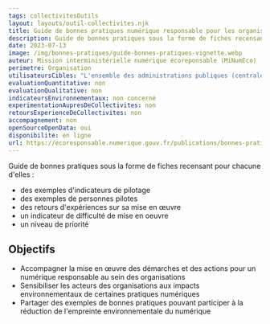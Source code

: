 ```yaml
---
tags: collectivitesOutils
layout: layouts/outil-collectivites.njk
title: Guide de bonnes pratiques numérique responsable pour les organisations
description: Guide de bonnes pratiques sous la forme de fiches recensant pour chacune d'elles des exemples d'indicateurs de pilotage, des exemples de personnes pilotes, des retours d'expériences sur sa mise en œuvre, un indicateur de difficulté de mise en oeuvre et un niveau de priorité.
date: 2023-07-13
image: /img/bonnes-pratiques/guide-bonnes-pratiques-vignette.webp
auteur: Mission interministérielle numérique écoreponsable (MiNumÉco)
perimetre: Organisation
utilisateursCibles: "L'ensemble des administrations publiques (centrales, hospitalières, territoriales), notamment les services transverses (achats, ressources humaines, communication, services généraux, etc.), les agents en lien avec les systèmes d'information (directions infomatiques, administrateurs systèmes et réseaux, développeurs, etc.)."
evaluationQuantitative: non
evaluationQualitative: non
indicateursEnvironnementaux: non concerné
experimentationAupresDeCollectivites: non
retoursExperienceDeCollectivites: non
accompagnement: non
openSourceOpenData: oui
disponibilite: en ligne
url: https://ecoresponsable.numerique.gouv.fr/publications/bonnes-pratiques/    
---
```


Guide de bonnes pratiques sous la forme de fiches recensant pour chacune d'elles :
- des exemples d'indicateurs de pilotage
- des exemples de personnes pilotes 
- des retours d'expériences sur sa mise en œuvre
- un indicateur de difficulté de mise en oeuvre
- un niveau de priorité

## Objectifs

- Accompagner la mise en œuvre des démarches et des actions pour un numérique responsable au sein des organisations 
- Sensibiliser les acteurs des organisations aux impacts environnementaux de certaines pratiques numériques
- Partager des exemples de bonnes pratiques pouvant participer à la réduction de l'empreinte environnementale du numérique
